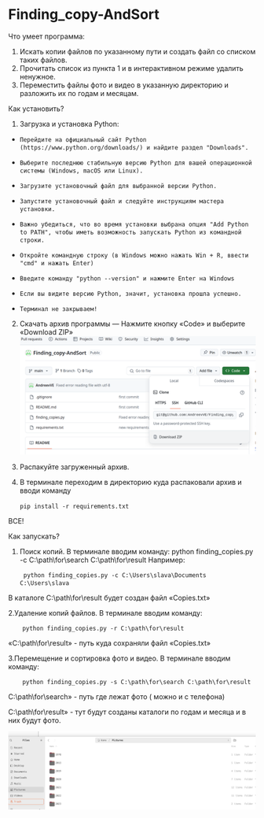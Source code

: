 # Finding_copy-AndSort


Что умеет программа:

1. Искать копии файлов по указанному пути и создать файл со списком таких файлов.
2. Прочитать список из пункта 1 и в интерактивном режиме удалить ненужное.
3. Переместить файлы фото и видео в указанную директорию и разложить их по годам и месяцам.

Как установить?

1. Загрузка и установка Python:

*     Перейдите на официальный сайт Python (https://www.python.org/downloads/) и найдите раздел "Downloads".
*     Выберите последнюю стабильную версию Python для вашей операционной системы (Windows, macOS или Linux).
*     Загрузите установочный файл для выбранной версии Python.
*     Запустите установочный файл и следуйте инструкциям мастера установки.
*     Важно убедиться, что во время установки выбрана опция "Add Python to PATH", чтобы иметь возможность запускать Python из командной строки.
*     Откройте командную строку (в Windows можно нажать Win + R, ввести "cmd" и нажать Enter) 
*     Введите команду "python --version" и нажмите Enter на Windows 
*     Если вы видите версию Python, значит, установка прошла успешно.
*     Терминал не закрываем!
 
2. Скачать архив программы — Нажмите кнопку «Code» и выберите «Download ZIP»
![img.png](img.png)




3. Распакуйте загруженный архив.

4. В терминале переходим в директорию куда распаковали архив и вводи команду

    `pip install -r requirements.txt`

ВСЕ!


Как запускать?

1. Поиск копий.
	В терминале вводим команду: 
          python finding_copies.py -c C:\path\for\search C:\path\for\result
	Например:

        python finding_copies.py -c С:\Users\slava\Documents C:\Users\slava

В каталоге C:\path\for\result будет создан файл «Copies.txt»

2.Удаление копий файлов.
	 В терминале вводим команду:

        python finding_copies.py -r C:\path\for\result

«C:\path\for\result» - путь куда сохраняли файл «Copies.txt»

3.Перемещение и сортировка фото и видео.
	В терминале вводим команду: 

	    python finding_copies.py -s C:\path\for\search C:\path\for\result

C:\path\for\search» - путь где лежат фото ( можно и с телефона)

C:\path\for\result» - тут будут созданы каталоги по годам и месяца и в них будут фото.

![img_1.png](img_1.png)
	
